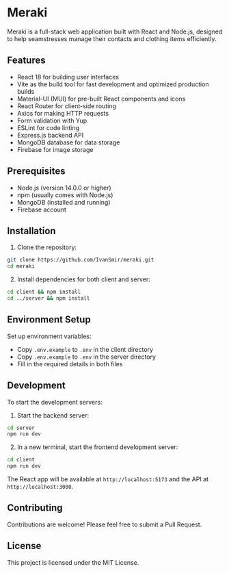 # Meraki

Meraki is a full-stack web application built with React and Node.js, designed to help seamstresses manage their contacts and clothing items efficiently.

## Features

- React 18 for building user interfaces
- Vite as the build tool for fast development and optimized production builds
- Material-UI (MUI) for pre-built React components and icons
- React Router for client-side routing
- Axios for making HTTP requests
- Form validation with Yup
- ESLint for code linting
- Express.js backend API
- MongoDB database for data storage
- Firebase for image storage

## Prerequisites

- Node.js (version 14.0.0 or higher)
- npm (usually comes with Node.js)
- MongoDB (installed and running)
- Firebase account

## Installation

1. Clone the repository:

```bash
git clone https://github.com/IvanSmir/meraki.git
cd meraki
```

2. Install dependencies for both client and server:

```bash
cd client && npm install
cd ../server && npm install
```

## Environment Setup

Set up environment variables:
   - Copy `.env.example` to `.env` in the client directory
   - Copy `.env.example` to `.env` in the server directory
   - Fill in the required details in both files

## Development

To start the development servers:

1. Start the backend server:

```bash
cd server
npm run dev
```

2. In a new terminal, start the frontend development server:

```bash
cd client
npm run dev
```

The React app will be available at `http://localhost:5173` and the API at `http://localhost:3000`.


## Contributing

Contributions are welcome! Please feel free to submit a Pull Request.

## License

This project is licensed under the MIT License.
